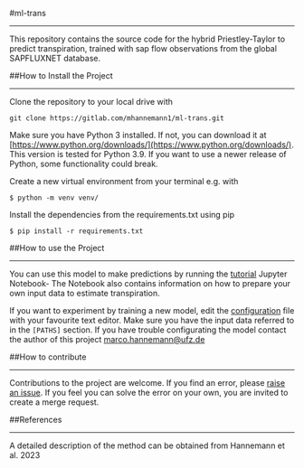 #ml-trans

---

This repository contains the source code for the hybrid Priestley-Taylor to predict transpiration, trained with sap flow
observations from the global SAPFLUXNET database.

##How to Install the Project

---

Clone the repository to your local drive with

`git clone https://gitlab.com/mhannemann1/ml-trans.git`

Make sure you have Python 3 installed. If not, you can download it at [https://www.python.org/downloads/](https://www.python.org/downloads/).
This version is tested for Python 3.9. If you want to use a newer release of Python, some functionality could break.

Create a new virtual environment from your terminal e.g. with

```$ python -m venv venv/```

Install the dependencies from the requirements.txt using pip

```$ pip install -r requirements.txt```


##How to use the Project

---

You can use this model to make predictions by running the [tutorial](tutorial.ipynb) Jupyter Notebook-
The Notebook also contains information on how to prepare your own input data to estimate transpiration.



If you want to experiment by training a new model, edit the [configuration](config/config.ini) file with your favourite
text editor. Make sure you have the input data referred to in the `[PATHS]` section. If you have trouble configurating the
model contact the author of this project [marco.hannemann@ufz.de](mailto:marco.hannemann@ufz.de?subject=[GitLab]Support%20with%20ml-trans)

##How to contribute

---

Contributions to the project are welcome. If you find an error, please [raise an issue](https://gitlab.com/mhannemann1/ml-trans/-/issues/new).
If you feel you can solve the error on your own, you are invited to create a merge request.


##References

---

A detailed description of the method can be obtained from Hannemann et al. 2023
